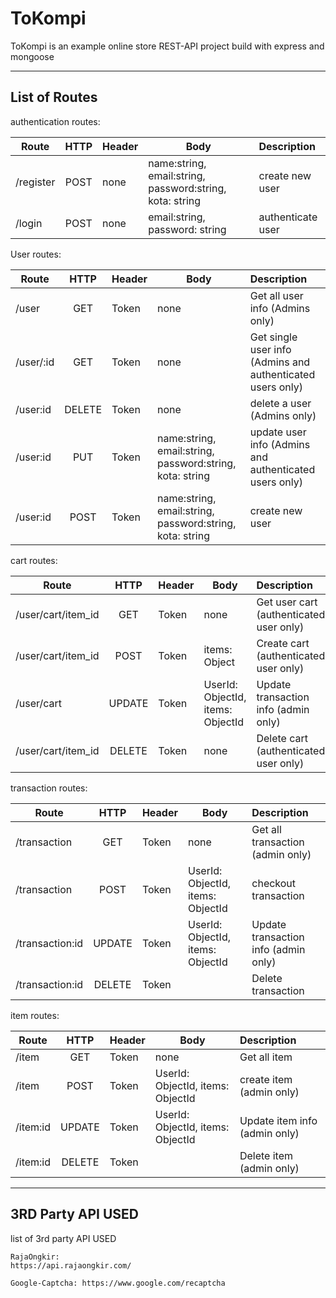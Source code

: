 # ToKompi

ToKompi is an example online store REST-API project build with express and mongoose

-----------------------
## List of Routes

 authentication routes:



| Route         | HTTP          | Header | Body| Description          | 
| ------------- |:-------------:|-----------| ------------| :------------------- |
| /register     | POST      |none  | name:string, email:string, password:string, kota: string | create new  user   | 
| /login| POST | none | email:string, password: string | authenticate user |


User routes:

| Route         | HTTP          | Header | Body| Description          | 
| ------------- |:-------------:|-----------| ------------| :------------------- |
| /user     | GET        |Token | none | Get all user info (Admins only)     | 
| /user/:id | GET |Token | none |Get single user info (Admins and authenticated users only) |
| /user:id  | DELETE |Token | none |delete a user (Admins only)     |
| /user:id  | PUT |Token | name:string, email:string, password:string, kota: string |update user info  (Admins and authenticated users only)    |
| /user:id  | POST |Token | name:string, email:string, password:string, kota: string |create new user|




cart routes:

| Route         | HTTP          | Header | Body| Description          | 
| ------------- |:-------------:|-----------| ------------| :------------------- |
| /user/cart/item_id    | GET        |Token | none | Get user cart  (authenticated user only)  | 
| /user/cart/item_id    | POST       |Token | items: Object| Create cart (authenticated user only)  | 
| /user/cart    | UPDATE     |Token | UserId: ObjectId, items: ObjectId  | Update transaction info (admin only)     |
| /user/cart/item_id    | DELETE      |Token | none | Delete cart (authenticated user only)     | 


transaction routes:

| Route         | HTTP          | Header | Body| Description          | 
| ------------- |:-------------:|-----------| ------------| :------------------- |
| /transaction   | GET        |Token | none | Get all transaction  (admin only) | 
| /transaction    | POST       |Token | UserId: ObjectId, items: ObjectId | checkout transaction    | 
| /transaction:id    | UPDATE     |Token | UserId: ObjectId, items: ObjectId  | Update transaction info (admin only)     |
| /transaction:id    | DELETE      |Token | | Delete transaction |



item routes:

| Route         | HTTP          | Header | Body| Description          | 
| ------------- |:-------------:|-----------| ------------| :------------------- |
| /item   | GET        |Token | none | Get all item | 
| /item    | POST       |Token | UserId: ObjectId, items: ObjectId | create item (admin only)   | 
| /item:id    | UPDATE     |Token | UserId: ObjectId, items: ObjectId  | Update item info (admin only)     |
| /item:id    | DELETE      |Token | | Delete item (admin only) |

-------------------------------
## 3RD Party API USED

list of 3rd party API USED

```
RajaOngkir:
https://api.rajaongkir.com/

Google-Captcha: https://www.google.com/recaptcha


```


